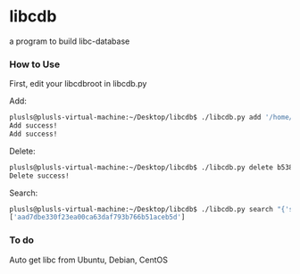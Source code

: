 # libcdb
a program to build libc-database



### How to Use 

First, edit your libcdbroot in libcdb.py



Add:

```bash
plusls@plusls-virtual-machine:~/Desktop/libcdb$ ./libcdb.py add '/home/plusls/Desktop/libc.so.6' '/home/plusls/Desktop/ctf/N1ctf/pwn/distrib/libc.so.6'
Add success!
Add success!
```



Delete:

```bash
plusls@plusls-virtual-machine:~/Desktop/libcdb$ ./libcdb.py delete b5381a457906d279073822a5ceb24c4bfef94ddb
Delete success!
```



Search:

```bash
plusls@plusls-virtual-machine:~/Desktop/libcdb$ ./libcdb.py search "{'system':284320, 'printf':353552}"
['aad7dbe330f23ea00ca63daf793b766b51aceb5d']
```



### To do

Auto get libc from Ubuntu, Debian, CentOS

